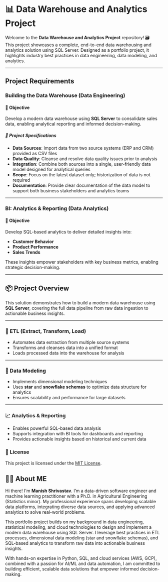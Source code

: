 # 📊 Data Warehouse and Analytics Project

Welcome to the **Data Warehouse and Analytics Project** repository! 🗃️   
This project showcases a complete, end-to-end data warehousing and analytics solution using SQL Server. Designed as a portfolio project, it highlights industry best practices in data engineering, data modeling, and analytics.

---

## Project Requirements

### Building the Data Warehouse (Data Engineering)

#### 🎯 Objective
Develop a modern data warehouse using **SQL Server** to consolidate sales data, enabling analytical reporting and informed decision-making.

##### 📝 Project Specifications  
- **Data Sources**: Import data from two source systems (ERP and CRM) provided as CSV files  
- **Data Quality**: Cleanse and resolve data quality issues prior to analysis  
- **Integration**: Combine both sources into a single, user-friendly data model designed for analytical queries  
- **Scope**: Focus on the latest dataset only; historization of data is not required  
- **Documentation**: Provide clear documentation of the data model to support both business stakeholders and analytics teams  

---

### BI: Analytics & Reporting (Data Analytics)

#### 🎯 Objective  
Develop SQL-based analytics to deliver detailed insights into:
- **Customer Behavior**
- **Product Performance**
- **Sales Trends**

These insights empower stakeholders with key business metrics, enabling strategic decision-making.

---
## 📦 Project Overview

This solution demonstrates how to build a modern data warehouse using **SQL Server**, covering the full data pipeline from raw data ingestion to actionable business insights.

---

### 🔄 ETL (Extract, Transform, Load)

- Automates data extraction from multiple source systems  
- Transforms and cleanses data into a unified format  
- Loads processed data into the warehouse for analysis  

---

### 🧱 Data Modeling

- Implements dimensional modeling techniques  
- Uses **star** and **snowflake schemas** to optimize data structure for analytics  
- Ensures scalability and performance for large datasets  

---

### 📈 Analytics & Reporting

- Enables powerful SQL-based data analysis  
- Supports integration with BI tools for dashboards and reporting  
- Provides actionable insights based on historical and current data

### 📄 License

This project is licensed under the [MIT License](LICENSE).

## 🧑‍💻 About ME

Hi there! I'm **Manish Shrivastav**. I’m a data-driven software engineer and machine learning practitioner with a Ph.D. in Agricultural Engineering (Statistics minor). My professional experience spans developing scalable data platforms, integrating diverse data sources, and applying advanced analytics to solve real-world problems.

This portfolio project builds on my background in data engineering, statistical modeling, and cloud technologies to design and implement a modern data warehouse using SQL Server. I leverage best practices in ETL processes, dimensional data modeling (star and snowflake schemas), and SQL-based analytics to transform raw data into actionable business insights.

With hands-on expertise in Python, SQL, and cloud services (AWS, GCP), combined with a passion for AI/ML and data automation, I am committed to building efficient, scalable data solutions that empower informed decision-making.

